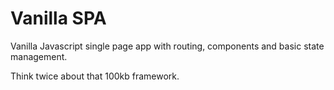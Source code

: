 # Vanilla SPA
Vanilla Javascript single page app with routing, components and basic state management.

Think twice about that 100kb framework.
